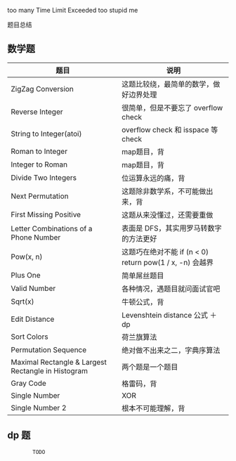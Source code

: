 too many Time Limit Exceeded
too stupid me


题目总结

## 数学题

| 题目        | 说明           |
| ------------ | ------------ |
| ZigZag Conversion        | 这题比较绕，最简单的数学，做好边界处理            |
| Reverse Integer        | 很简单，但是不要忘了 overflow check           |
| String to Integer(atoi) | overflow check 和 isspace 等check |
| Roman to Integer | map题目，背 |
| Integer to Roman | map题目，背 |
| Divide Two Integers | 位运算永远的痛，背 |
| Next Permutation | 这题除非数学系，不可能做出来，背 |
| First Missing Positive | 这题从来没懂过，还需要重做 |
| Letter Combinations of a Phone Number  | 表面是 DFS，其实用罗马转数字的方法更好 |
| Pow(x, n)   | 这题巧在绝对不能 if (n < 0) return pow(1 / x, -n) 会越界 |
| Plus One | 简单屌丝题目 |
| Valid Number | 各种情况，遇题目就问面试官吧 |
| Sqrt(x) | 牛顿公式，背 |
| Edit Distance | Levenshtein distance 公式 ＋ dp |
| Sort Colors | 荷兰旗算法 |
| Permutation Sequence | 绝对做不出来之二，字典序算法 |
| Maximal Rectangle & Largest Rectangle in Histogram | 两个题是一个题目 |
| Gray Code | 格雷码，背 |
| Single Number | XOR |
| Single Number 2 | 根本不可能理解，背 |

## dp 题
            TODO